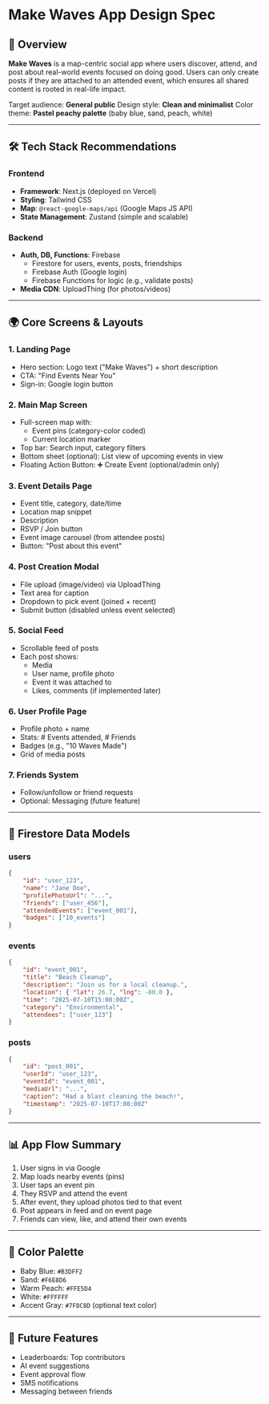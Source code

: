 # Make Waves App Design Spec

## 🌊 Overview

**Make Waves** is a map-centric social app where users discover, attend, and post about real-world events focused on doing good. Users can only create posts if they are attached to an attended event, which ensures all shared content is rooted in real-life impact.

Target audience: **General public** Design style: **Clean and minimalist** Color theme: **Pastel peachy palette** (baby blue, sand, peach, white)

---

## 🛠️ Tech Stack Recommendations

### Frontend

-   **Framework**: Next.js (deployed on Vercel)
-   **Styling**: Tailwind CSS
-   **Map**: `@react-google-maps/api` (Google Maps JS API)
-   **State Management**: Zustand (simple and scalable)

### Backend

-   **Auth, DB, Functions**: Firebase
    -   Firestore for users, events, posts, friendships
    -   Firebase Auth (Google login)
    -   Firebase Functions for logic (e.g., validate posts)
-   **Media CDN**: UploadThing (for photos/videos)

---

## 🌍 Core Screens & Layouts

### 1. **Landing Page**

-   Hero section: Logo text ("Make Waves") + short description
-   CTA: "Find Events Near You"
-   Sign-in: Google login button

### 2. **Main Map Screen**

-   Full-screen map with:
    -   Event pins (category-color coded)
    -   Current location marker
-   Top bar: Search input, category filters
-   Bottom sheet (optional): List view of upcoming events in view
-   Floating Action Button: ➕ Create Event (optional/admin only)

### 3. **Event Details Page**

-   Event title, category, date/time
-   Location map snippet
-   Description
-   RSVP / Join button
-   Event image carousel (from attendee posts)
-   Button: "Post about this event"

### 4. **Post Creation Modal**

-   File upload (image/video) via UploadThing
-   Text area for caption
-   Dropdown to pick event (joined + recent)
-   Submit button (disabled unless event selected)

### 5. **Social Feed**

-   Scrollable feed of posts
-   Each post shows:
    -   Media
    -   User name, profile photo
    -   Event it was attached to
    -   Likes, comments (if implemented later)

### 6. **User Profile Page**

-   Profile photo + name
-   Stats: # Events attended, # Friends
-   Badges (e.g., "10 Waves Made")
-   Grid of media posts

### 7. **Friends System**

-   Follow/unfollow or friend requests
-   Optional: Messaging (future feature)

---

## 🔢 Firestore Data Models

### users

```json
{
    "id": "user_123",
    "name": "Jane Doe",
    "profilePhotoUrl": "...",
    "friends": ["user_456"],
    "attendedEvents": ["event_001"],
    "badges": ["10_events"]
}
```

### events

```json
{
    "id": "event_001",
    "title": "Beach Cleanup",
    "description": "Join us for a local cleanup.",
    "location": { "lat": 26.7, "lng": -80.0 },
    "time": "2025-07-10T15:00:00Z",
    "category": "Environmental",
    "attendees": ["user_123"]
}
```

### posts

```json
{
    "id": "post_001",
    "userId": "user_123",
    "eventId": "event_001",
    "mediaUrl": "...",
    "caption": "Had a blast cleaning the beach!",
    "timestamp": "2025-07-10T17:00:00Z"
}
```

---

## 📊 App Flow Summary

1. User signs in via Google
2. Map loads nearby events (pins)
3. User taps an event pin
4. They RSVP and attend the event
5. After event, they upload photos tied to that event
6. Post appears in feed and on event page
7. Friends can view, like, and attend their own events

---

## 🔹 Color Palette

-   Baby Blue: `#B3DFF2`
-   Sand: `#F6E8D6`
-   Warm Peach: `#FFE5D4`
-   White: `#FFFFFF`
-   Accent Gray: `#7F8C8D` (optional text color)

---

## 🌌 Future Features

-   Leaderboards: Top contributors
-   AI event suggestions
-   Event approval flow
-   SMS notifications
-   Messaging between friends
